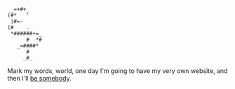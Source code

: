 ```
 _=+#+_
(#*   '
 |#=-
(#    . 
 *######+=_
      #  *#
   _=####*
      #
     _#_
```

Mark my words, world, one day I'm going to have my very own website, and then I'll [be somebody](https://www.youtube.com/watch?v=-7aIf1YnbbU).
